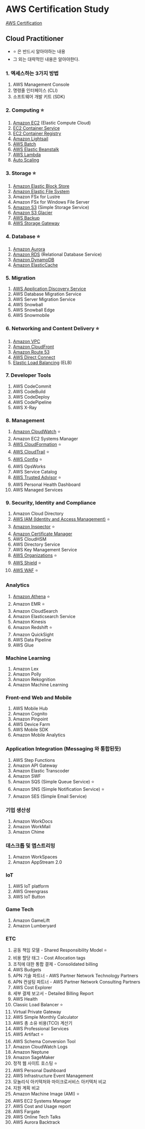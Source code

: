 # AWS Certification Study

[AWS Certification](https://www.aws.training/certification)

## Cloud Practitioner

- ⭐️ 은 반드시 알아야하는 내용
- 그 외는 대략적인 내용은 알아야한다.

### 1. 엑세스하는 3가지 방법

1. AWS Management Console
2. 명령줄 인터페이스 (CLI)
3. 소프트웨어 개발 키트 (SDK)

### 2. Computing ⭐️

1. [Amazon EC2](Computing/AWS%20EC2.md) (Elastic Compute Cloud)
2. [EC2 Container Service](Computing/Amazon%20EC2%20Container%20Service.md)
3. [EC2 Container Registry](Computing/Amazon%20EC2%20Container%20Registry.md)
4. [Amazon Lightsail](Computing/Amazon%20Lightsail.md)
5. [AWS Batch](Computing/AWS%20Batch.md)
6. [AWS Elastic Beanstalk](Computing/AWS%20Elastic%20Beanstalk.md)
7. [AWS Lambda](AWS%20Lambda.md)
8. [Auto Scaling](Computing/Auto%20Scaling.md)

### 3. Storage ⭐️

1. [Amazon Elastic Block Store](Storage/Amazon%20Elastic%20Block%20Store.md)
2. [Amazon Elastic File System](Storage/Amazon%20Elastic%20File%20System.md)
3. Amazon FSx for Lustre
4. Amazon FSx for Windows File Server
5. [Amazon S3](Storage/Amazon%20S3.md) (Simple Storage Service)
6. [Amazon S3 Glacier](Storage/Amazon%20S3%20Glacier.md)
7. [AWS Backup](Storage/AWS%20Backup.md)
8. [AWS Storage Gateway](Storage/AWS%20Storage%20Gateway.md)

### 4. Database ⭐️

1. [Amazon Aurora](Database/Amazon%20Aurora.md)
2. [Amazon RDS](Database/Amazon%20RDS.md) (Relational Database Service)
3. [Amazon DynamoDB](Database/Amazon%20DynamoDB.md)
4. [Amazon ElasticCache](Database/Amazon%20ElastiCache.md)

### 5. Migration

1. [AWS Application Discovery Service](Migration/AWS%20Application%20Discovery%20Service.md)
2. AWS Database Migration Service
3. AWS Server Migration Service
4. AWS Snowball
5. AWS Snowball Edge
6. AWS Snowmobile

### 6. Networking and Content Delivery ⭐️

1. [Amazon VPC](Networking/Amazon%20VPC.md)
2. [Amazon CloudFront](Networking/Amazon%20CloudFront.md)
3. [Amazon Route 53](Networking/Amazon%20Route%2053.md)
4. [AWS Direct Connect](Networking/AWS%20Direct%20Connect.md)
5. [Elastic Load Balancing](Networking/Elastic%20Load%20Balancing.md) (ELB)

### 7. Developer Tools

1. AWS CodeCommit
2. AWS CodeBuild
3. AWS CodeDeploy
4. AWS CodePipeline
5. AWS X-Ray

### 8. Management

1. [Amazon CloudWatch](Management/Amazon%20CloudWatch.md) ⭐️
2. Amazon EC2 Systems Manager
3. [AWS CloudFormation](Management/AWS%20CloudFormation.md) ⭐️
4. [AWS CloudTrail](Management/AWS%20CloudTrail.md) ⭐️
5. [AWS Config](Management/AWS%20Config.md) ⭐️
6. AWS OpsWorks
7. AWS Service Catalog
8. [AWS Trusted Advisor](Management/AWS%20Trusted%20Advisor.md) ⭐️
9. AWS Personal Health Dashboard
10. AWS Managed Services

### 9. Security, Identity and Compliance

1. Amazon Cloud Directory
2. [AWS IAM (Identity and Access Management)](Security/AWS%20Identity%20and%20Access%20Management.md) ⭐️
3. [Amazon Inspector](Security/Amazon%20Inspector.md) ⭐️
4. [Amazon Certificate Manager](Security/AWS%20Certificate%20Manager.md)
5. AWS CloudHSM
6. AWS Directory Service
7. AWS Key Management Service
8. [AWS Organizations](Security/AWS%20Organizations.md) ⭐️
9. [AWS Shield](Security/AWS%20Shield.md) ⭐️
10. [AWS WAF](Security/AWS%20WAF.md) ⭐️

### Analytics

1. [Amazon Athena](Analysis/Amazon%20Athena.md) ⭐️
2. Amazon EMR ⭐️
3. Amazon CloudSearch
4. Amazon Elasticsearch Service
5. Amazon Kinesis
6. Amazon Redshift ⭐️
7. Amazon QuickSight
8. AWS Data Pipeline
9. AWS Glue

### Machine Learning

1. Amazon Lex
2. Amazon Polly
3. Amazon Rekognition
4. Amazon Machine Learning

### Front-end Web and Mobile

1. AWS Mobile Hub
2. Amazon Cognito
3. Amazon Pinpoint
4. AWS Device Farm
5. AWS Mobile SDK
6. Amazon Mobile Analytics

### Application Integration (Messaging 와 통합된듯)

1. AWS Step Functions
2. Amazon API Gateway
3. Amazon Elastic Transcoder
4. Amazon SWF
5. Amazon SQS (Simple Queue Service) ⭐️
6. Amazon SNS (Simple Notification Service) ⭐️
7. Amazon SES (Simple Email Service)

### 기업 생산성

1. Amazon WorkDocs
2. Amazon WorkMail
3. Amazon Chime

### 데스크톱 및 앱스트리밍

1. Amazon WorkSpaces
2. Amazon AppStream 2.0

### IoT

1. AWS IoT platform
2. AWS Greengrass
3. AWS IoT Button

### Game Tech

1. Amazon GameLift
2. Amazon Lumberyard

### ETC

1. 공동 책임 모델 - Shared Responsibility Model ⭐️
2. 비용 할당 태그 - Cost Allocation tags
3. 조직에 대한 통합 결제 - Consolidated billing
4. AWS Budgets
5. APN 기술 파트너 - AWS Partner Network Technology Partners
6. APN 컨설팅 파트너 - AWS Partner Network Consulting Partners
7. AWS Cost Explorer
8. 세부 결제 보고서 - Detailed Billing Report
9. AWS Health
10. Classic Load Balancer ⭐️
11. Virtual Private Gateway
12. AWS Simple Monthly Calculator
13. AWS 총 소유 비용(TCO) 계산기
14. AWS Professional Services
15. AWS Artifact ⭐️
16. AWS Schema Conversion Tool
17. Amazon CloudWatch Logs
18. Amazon Neptune
19. Amazon SageMaker
20. 정적 웹 사이트 호스팅 ⭐️
21. AWS Personal Dashboard
22. AWS Infrastructure Event Management
23. 모놀리식 아키텍처와 마이크로서비스 아키텍처 비교
24. 지원 계획 비교
25. Amazon Machine Image (AMI) ⭐️
26. AWS EC2 Systems Manager
27. AWS Cost and Usage report
28. AWS Fargate
29. AWS Online Tech Talks
30. AWS Aurora Backtrack
